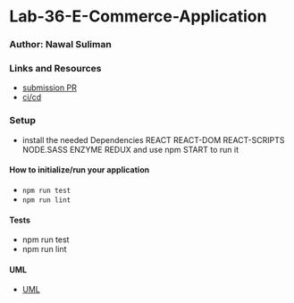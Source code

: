 # Lab-36-E-Commerce-Application

### Author: Nawal Suliman 

### Links and Resources
- [submission PR](https://github.com/401-advanced-javascript-Nawal/Lab-36-E-Commerce-Application/pull/1)
- [ci/cd](https://github.com/401-advanced-javascript-Nawal/Lab-36-E-Commerce-Application/actions)

### Setup
- install the needed Dependencies REACT REACT-DOM REACT-SCRIPTS NODE.SASS ENZYME REDUX and use npm START to run it 

#### How to initialize/run your application 
- `npm run test`
- `npm run lint` 

#### Tests
- npm run test  
- npm run lint 

#### UML
- [UML]()
